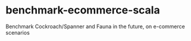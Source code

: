# benchmark-ecommerce-scala
Benchmark Cockroach/Spanner and Fauna in the future, on e-commerce scenarios
